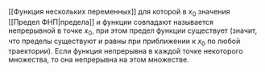 [[Функция нескольких переменных]] для которой в $x_0$ значения [[Предел ФНП|предела]] и функции совпадают называется непрерывной в точке $x_0$, при этом предел функции существует (значит, что пределы существуют и равны при приближении к $x_0$ по любой траектории).
Если функция непрерывна в каждой точке некоторого множества, то она непрерывна на этом множестве.